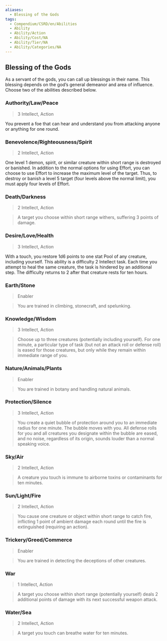 ```yaml
---
aliases:
  - Blessing of the Gods
tags:
  - Compendium/CSRD/en/Abilities
  - Ability
  - Ability/Action
  - Ability/Cost/NA
  - Ability/Tier/NA
  - Ability/Categories/NA
---
```

  
    
## Blessing of the Gods    
  
As a servant of the gods, you can call up blessings in their name. This blessing depends on the god’s general demeanor and area of influence. Choose two of the abilities described below.  
  
### Authority/Law/Peace  
>3 Intellect, Action  
You prevent a foe that can hear and understand you from attacking anyone or anything for one round.    
  
### Benevolence/Righteousness/Spirit  
 >2 Intellect, Action   
One level 1 demon, spirit, or similar creature within short range is destroyed or banished. In addition to the normal options for using Effort, you can choose to use Effort to increase the maximum level of the target. Thus, to destroy or banish a level 5 target (four levels above the normal limit), you must apply four levels of Effort.  
  
### Death/Darkness    
>2 Intellect, Action    
>A target you choose within short range withers, suffering 3 points of damage.  
  
### Desire/Love/Health  
> 3 Intellect,  Action    
With a touch, you restore 1d6 points to one stat Pool of any creature, including yourself. This ability is a difficulty 2 Intellect task. Each time you attempt to heal the same creature, the task is hindered by an additional step. The difficulty returns to 2 after that creature rests for ten hours.  
  
### Earth/Stone    
>Enabler    
>You are trained in climbing, stonecraft, and spelunking.  
  
###  Knowledge/Wisdom    
>3 Intellect, Action    
>Choose up to three creatures (potentially including yourself). For one minute, a particular type of task (but not an attack roll or defense roll) is eased for those creatures, but only while they remain within immediate range of you.  
  
###  Nature/Animals/Plants  
>Enabler    
>You are trained in botany and handling natural animals.  
  
###  Protection/Silence    
>3 Intellect, Action    
>You create a quiet bubble of protection around you to an immediate radius for one minute. The bubble moves with you. All defense rolls for you and all creatures you designate within the bubble are eased, and no noise, regardless of its origin, sounds louder than a normal speaking voice.  
  
### Sky/Air    
>2 Intellect, Action    
>A creature you touch is immune to airborne toxins or contaminants for ten minutes.  
  
### Sun/Light/Fire  
> 2 Intellect, Action    
> You cause one creature or object within short range to catch fire, inflicting 1 point of ambient damage each round until the fire is extinguished (requiring an action).  
  
### Trickery/Greed/Commerce    
>Enabler    
>You are trained in detecting the deceptions of other creatures.  
  
### War    
>1 Intellect,  Action    
>A target you choose within short range (potentially yourself) deals 2 additional points of damage with its next successful weapon attack.  
  
### Water/Sea    
>2 Intellect,  Action    
>A target you touch can breathe water for ten minutes.
